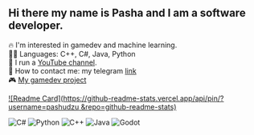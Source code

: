 ## Hi there my name is Pasha and I am a software developer.
🔥 I'm interested in gamedev and machine learning. <br>
👨‍💻  Languages: C++, C#, Java, Python<br>
🎥 I run a [YouTube channel](https://youtube.com/@pashudzudev?si=nDEODRP7X3XqsO0J). <br>
🔗 How to contact me: my telegram [link](t.me/pashudzu) <br>
🎮 [My gamedev project](https://github.com/pashudzu/UnderTheCoverOfNight)

[![Readme Card](https://github-readme-stats.vercel.app/api/pin/?username=pashudzu &repo=github-readme-stats)](https://github.com/anuraghazra/github-readme-stats)

![C#](https://img.shields.io/badge/C%23-%23239120.svg?style=flat&logo=c-sharp&logoColor=white)
![Python](https://img.shields.io/badge/Python-%233776AB.svg?style=flat&logo=python&logoColor=white)
![C++](https://img.shields.io/badge/C++-00599C?style=flat-square&logo=c%2b%2b&logoColor=white)
![Java](https://img.shields.io/badge/Java-ED8B00?style=flat-square&logo=openjdk&logoColor=white)
![Godot](https://img.shields.io/badge/Godot-%23478CBF.svg?style=flat&logo=godot-engine&logoColor=white)